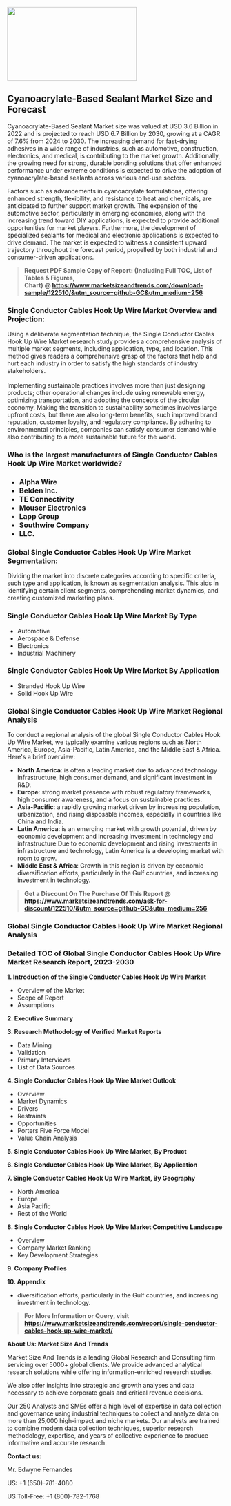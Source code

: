 <p><img class="alignnone size-medium wp-image-20088" src="https://ffe5etoiles.com/wp-content/uploads/2024/12/MST1-300x171.png" alt="" width="300" height="171" /></p><h2>Cyanoacrylate-Based Sealant Market Size and Forecast</h2><p>Cyanoacrylate-Based Sealant Market size was valued at USD 3.6 Billion in 2022 and is projected to reach USD 6.7 Billion by 2030, growing at a CAGR of 7.6% from 2024 to 2030. The increasing demand for fast-drying adhesives in a wide range of industries, such as automotive, construction, electronics, and medical, is contributing to the market growth. Additionally, the growing need for strong, durable bonding solutions that offer enhanced performance under extreme conditions is expected to drive the adoption of cyanoacrylate-based sealants across various end-use sectors.</p><p>Factors such as advancements in cyanoacrylate formulations, offering enhanced strength, flexibility, and resistance to heat and chemicals, are anticipated to further support market growth. The expansion of the automotive sector, particularly in emerging economies, along with the increasing trend toward DIY applications, is expected to provide additional opportunities for market players. Furthermore, the development of specialized sealants for medical and electronic applications is expected to drive demand. The market is expected to witness a consistent upward trajectory throughout the forecast period, propelled by both industrial and consumer-driven applications.</p></p><blockquote id="" class=""><strong>Request PDF Sample Copy of Report: (Including Full TOC, List of Tables &amp; Figures, Chart)&nbsp;@&nbsp;<strong><a href="https://www.marketsizeandtrends.com/download-sample/122510/&utm_source=github-GC&utm_medium=256" target="_blank">https://www.marketsizeandtrends.com/download-sample/122510/&utm_source=github-GC&utm_medium=256</a></strong></strong></blockquote><h3 id="" class="">Single Conductor Cables Hook Up Wire Market&nbsp;Overview and Projection:</h3><p id="" class="">Using a deliberate segmentation technique, the Single Conductor Cables Hook Up Wire Market research study provides a comprehensive analysis of multiple market segments, including application, type, and location. This method gives readers a comprehensive grasp of the factors that help and hurt each industry in order to satisfy the high standards of industry stakeholders. <br /> <br />Implementing sustainable practices involves more than just designing products; other operational changes include using renewable energy, optimizing transportation, and adopting the concepts of the circular economy. Making the transition to sustainability sometimes involves large upfront costs, but there are also long-term benefits, such improved brand reputation, customer loyalty, and regulatory compliance. By adhering to environmental principles, companies can satisfy consumer demand while also contributing to a more sustainable future for the world.</p><h3 id="" class="">Who is the largest manufacturers of&nbsp;Single Conductor Cables Hook Up Wire Market worldwide?</h3><h3 class=""><p><ul><li>Alpha Wire </li><li> Belden Inc. </li><li> TE Connectivity </li><li> Mouser Electronics </li><li> Lapp Group </li><li> Southwire Company </li><li> LLC.</li></ul></p></h3><h3 id="" class="">Global&nbsp;Single Conductor Cables Hook Up Wire Market Segmentation:</h3><p id="" class="">Dividing the market into discrete categories according to specific criteria, such type and application, is known as segmentation analysis. This aids in identifying certain client segments, comprehending market dynamics, and creating customized marketing plans.</p><h3 id="" class="">Single Conductor Cables Hook Up Wire Market&nbsp;By Type</h3><p><p><ul><li>Automotive </li><li> Aerospace & Defense </li><li> Electronics </li><li> Industrial Machinery</p></li></ul></p></p><h3 id="" class="">Single Conductor Cables Hook Up Wire Market&nbsp;By Application</h3><p class=""><p><ul><li>Stranded Hook Up Wire </li><li> Solid Hook Up Wire</li></ul></p></p><h3 id="" class="">Global Single Conductor Cables Hook Up Wire Market Regional Analysis</h3><p id="" class="">To conduct a regional analysis of the global Single Conductor Cables Hook Up Wire Market, we typically examine various regions such as North America, Europe, Asia-Pacific, Latin America, and the Middle East &amp; Africa. Here's a brief overview:</p><ul><li><strong>North America</strong>: is often a leading market due to advanced technology infrastructure, high consumer demand, and significant investment in R&amp;D.</li><li><strong>Europe</strong>: strong market presence with robust regulatory frameworks, high consumer awareness, and a focus on sustainable practices.</li><li><strong>Asia-Pacific</strong>: a rapidly growing market driven by increasing population, urbanization, and rising disposable incomes, especially in countries like China and India.</li><li><strong>Latin America</strong>: is an emerging market with growth potential, driven by economic development and increasing investment in technology and infrastructure.Due to economic development and rising investments in infrastructure and technology, Latin America is a developing market with room to grow.</li><li><strong>Middle East &amp; Africa</strong>: Growth in this region is driven by economic diversification efforts, particularly in the Gulf countries, and increasing investment in technology.</li></ul><blockquote id="" class=""><strong>Get a Discount On The Purchase Of This Report @ <strong><a href="https://www.marketsizeandtrends.com/ask-for-discount/122510/&utm_source=github-GC&utm_medium=256" target="_blank">https://www.marketsizeandtrends.com/ask-for-discount/122510/&utm_source=github-GC&utm_medium=256</a></strong></strong></blockquote><h3 id="" class="">Global Single Conductor Cables Hook Up Wire Market Regional Analysis</h3><h3 id="" class="">Detailed TOC of Global Single Conductor Cables Hook Up Wire Market Research Report, 2023-2030</h3><p id="" class=""><strong>1. Introduction of the Single Conductor Cables Hook Up Wire Market</strong></p><ul><li>Overview of the Market</li><li>Scope of Report</li><li>Assumptions</li></ul><p id="" class=""><strong>2. Executive Summary</strong></p><p id="" class=""><strong>3. Research Methodology of Verified Market Reports</strong></p><ul><li>Data Mining</li><li>Validation</li><li>Primary Interviews</li><li>List of Data Sources</li></ul><p id="" class=""><strong>4. Single Conductor Cables Hook Up Wire Market Outlook</strong></p><ul><li>Overview</li><li>Market Dynamics</li><li>Drivers</li><li>Restraints</li><li>Opportunities</li><li>Porters Five Force Model</li><li>Value Chain Analysis</li></ul><p id="" class=""><strong>5. Single Conductor Cables Hook Up Wire Market, By Product</strong></p><p id="" class=""><strong>6. Single Conductor Cables Hook Up Wire Market, By Application</strong></p><p id="" class=""><strong>7. Single Conductor Cables Hook Up Wire Market, By Geography</strong></p><ul><li>North America</li><li>Europe</li><li>Asia Pacific</li><li>Rest of the World</li></ul><p id="" class=""><strong>8. Single Conductor Cables Hook Up Wire Market Competitive Landscape</strong></p><ul><li>Overview</li><li>Company Market Ranking</li><li>Key Development Strategies</li></ul><p id="" class=""><strong>9. Company Profiles</strong></p><p id="" class=""><strong>10. Appendix</strong></p><ul><li>diversification efforts, particularly in the Gulf countries, and increasing investment in technology.</li></ul><blockquote id="" class=""><strong>For More Information or Query, visit <strong><strong><a href="https://www.marketsizeandtrends.com/report/single-conductor-cables-hook-up-wire-market/" target="_blank">https://www.marketsizeandtrends.com/report/single-conductor-cables-hook-up-wire-market/</a></strong></strong></strong></blockquote><p id="" class=""><strong>About Us: Market Size And Trends</strong></p><p id="" class="">Market Size And Trends is a leading Global Research and Consulting firm servicing over 5000+ global clients. We provide advanced analytical research solutions while offering information-enriched research studies.</p><p id="" class="">We also offer insights into strategic and growth analyses and data necessary to achieve corporate goals and critical revenue decisions.</p><p id="" class="">Our 250 Analysts and SMEs offer a high level of expertise in data collection and governance using industrial techniques to collect and analyze data on more than 25,000 high-impact and niche markets. Our analysts are trained to combine modern data collection techniques, superior research methodology, expertise, and years of collective experience to produce informative and accurate research.</p><p id="" class=""><strong>Contact us:</strong></p><p id="" class="">Mr. Edwyne Fernandes</p><p id="" class="">US: +1 (650)-781-4080</p><p id="" class="">US Toll-Free: +1 (800)-782-1768</p>
